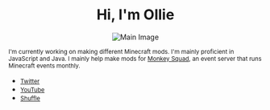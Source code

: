 <h1 align="center">Hi, I'm Ollie</h1>

<p align="center">
  <img src="https://media.discordapp.net/attachments/1131703718803423415/1245156580660613212/image.png?ex=665efa2e&is=665da8ae&hm=9acd527ded38d0d175ece8ca5739c5d253a8eb1995e61adc86c773b4418d6a8f&=&format=webp&quality=lossless&width=720&height=369" alt="Main Image" draggable="false">
</p>

<p><small>I'm currently working on making different Minecraft mods. I'm mainly proficient in JavaScript and Java. I mainly help make mods for <a href="https://discord.gg/V9DvXzCSRJ">Monkey Squad</a>, an event server that runs Minecraft events monthly.</small></p>

- <small><a href="https://twitter.com/olliecay_">Twitter</a></small>
- <small><a href="https://www.youtube.com/@olliecay">YouTube</a></small>
- <small><a href="https://shufflebot.lol">Shuffle</a></small>
